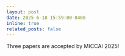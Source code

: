 ```yaml
---
layout: post
date: 2025-6-18 15:59:00-0400
inline: true
related_posts: false
---
```


Three papers are accepted by MICCAI 2025!
